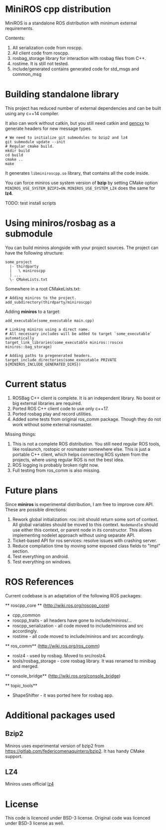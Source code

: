 # MiniROS cpp distribution #

MiniROS is a standalone ROS distribution with minimum external requirements.

Contents:

1. All serialization code from roscpp.
1. All client code from roscpp.
1. rosbag_storage library for interaction with rosbag files from C++.
1. rostime. It is still not tested.
1. include/generated contains generated code for std_msgs and common_msg

# Building standalone library #

This project has reduced number of external dependencies and can be built using any c++14 compiler.

It also can work without catkin, but you still need catkin and [gencxx](https://github.com/dkargin/gencxx) to generate headers for new message types.

```
# We need to initialize git submodules to bzip2 and lz4
git submodule update --init
# Regular cmake build.
mkdir build
cd build
cmake ..
make
```

It generates `libminiroscpp.so` library, that contains all the code inside.

You can force miniros use system version of **bzip** by setting CMake option `MINIROS_USE_SYSTEM_BZIP2=ON`. `MINIROS_USE_SYSTEM_LZ4` does the same for **lz4**.

TODO: test install scripts

# Using miniros/rosbag as a submodule #

You can build miniros alongside with your project sources. The project can have the following structure:

```
some_project
  |- thirdparty
  |   \ miniroscpp
  | ...
  \- CMakeLists.txt
```

Somewhere in a root CMakeLists.txt:

```
# Adding miniros to the project.
add_subdirectory(thirdparty/miniroscpp)
```

Adding **miniros** to a target:

```
add_executable(some_executable main.cpp)

# Linking miniros using a direct name.
# All necessary includes will be added to target `some_executable` automatically
target_link_libraries(some_executable miniros::roscxx miniros::bag_storage)

# Adding paths to pregenerated headers.
target_include_directories(some_executable PRIVATE ${MINIROS_INCLUDE_GENERATED_DIRS})
```

# Current status #

1. ROSBag C++ client is complete. It is an independent library. No boost or big external libraries are required.
2. Ported ROS C++ client code to use only c++17.
3. Ported rosbag play and record utilities.
4. Added some tests from original ros_comm package. Though they do not work without some external rosmaster.

Missing things:

1. This is not a complete ROS distribution. You still need regular ROS tools, like roslaunch, rostopic or rosmaster somewhere else. This is just a portable C++ client, which helps connecting ROS system from the projects, where using regular ROS is not the best idea.
2. ROS logging is probably broken right now.
3. Full testing from ros_comm is also missing.

# Future plans #

Since **miniros** is experimental distribution, I am free to improve core API. These are possible directions:

1. Rework global initialization: ros::init should return some sort of context.
  All global variables should be moved to this context.
  `NodeHandle` should use either this context, or parent node in its constructor.
  This allows implementing nodelet approach without using separate API.
2. Ticket-based API for ros services: resolve issues with crashing server.
3. Reduce compilation time by moving some exposed class fields to "Impl" section.
4. Test everything on android.
5. Test everything on windows.

# ROS References #

Current codebase is an adaptation of the following ROS packages:

** roscpp_core ** (http://wiki.ros.org/roscpp_core)

 - cpp_common
 - roscpp_traits - all headers have gone to include/miniros/...
 - roscpp_serialization - all code moved to include/miniros and src accordingly.
 - rostime - all code moved to include/miniros and src accordingly.

** ros_comm** (http://wiki.ros.org/ros_comm)

 - roslz4 - used by rosbag. Moved to src/roslz4.
 - tools/rosbag_storage - core rosbag library. It was renamed to minibag and merged.
 
** console_bridge** (http://wiki.ros.org/console_bridge)

** topic_tools**
  - ShapeShifter - it was ported here for rosbag app.

# Additional packages used #

## Bzip2 ##

Miniros uses experimental version of bzip2 from https://gitlab.com/federicomenaquintero/bzip2. It has handy CMake support.

## LZ4 ##

Miniros uses official [lz4](https://github.com/lz4/lz4.git)

# License #

This code is licenced under BSD-3 license.
Original code was licenced under BSD-3 license as well.